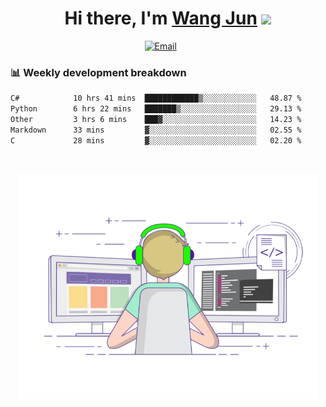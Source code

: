 <!--
**wangjunicode/wangjunicode** is a ✨ _special_ ✨ repository because its `README.md` (this file) appears on your GitHub profile.

Here are some ideas to get you started:

- 🔭 I’m currently working on ...
- 🌱 I’m currently learning ...
- 👯 I’m looking to collaborate on ...
- 🤔 I’m looking for help with ...
- 💬 Ask me about ...
- 📫 How to reach me: ...
- 😄 Pronouns: ...
- ⚡ Fun fact: ...
-->

<h1 align="center">Hi there, I'm <a href="https://www.wangjunicode.com/" target="_blank">Wang Jun</a> <img
src="https://github.com/blackcater/blackcater/raw/main/images/Hi.gif" height="32" /></h1>


<!-- Social icons section -->
<p align="center">
  <a href="mailto:wangjunicode@qq.com"><img height="40px" alt="Email" title="Email" src="https://github.com/blackcater/blackcater/raw/main/images/social-gmail.svg"/></a>
  &#8287;&#8287;&#8287;&#8287;&#8287;
</p>

### 📊 Weekly development breakdown
<!--START_SECTION:waka-->

```txt
C#            10 hrs 41 mins  ████████████▒░░░░░░░░░░░░   48.87 %
Python        6 hrs 22 mins   ███████▒░░░░░░░░░░░░░░░░░   29.13 %
Other         3 hrs 6 mins    ███▓░░░░░░░░░░░░░░░░░░░░░   14.23 %
Markdown      33 mins         ▓░░░░░░░░░░░░░░░░░░░░░░░░   02.55 %
C             28 mins         ▓░░░░░░░░░░░░░░░░░░░░░░░░   02.20 %
```

<!--END_SECTION:waka-->


<br/>
<p align="center">
<img align="center" top='60' alt="GIF" src="https://raw.githubusercontent.com/devSouvik/devSouvik/master/gif3.gif" width="480"/>
</p>


